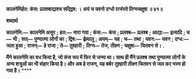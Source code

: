 **कालनेमिर्हत: कंस: प्रलश्बाद्याश्च सद्द्विष: ।** **अयं च यवनो दग्धो राजंस्ते तिग्मचक्षुषा ॥ ४१॥** 

**शब्दार्थ** 

**कालनेमि:—** **कालनेमि असुर** **; हत:—** **मारा गया** **; कंस:—** **कंस** **; प्रलश्ब—** **प्रलश्ब** **; आद्या:—** **इत्यादि** **; च—** **भी** **; सत्—** **पुण्यात्मा** **लोगों का** **; द्विष:—** **ईष्र्यालु** **; अयम्—** **यह** **; च—** **तथा** **; यवन:—** **यवन** **; दग्ध:—** **जला हुआ** **; राजन्—** **हे राजा** **; ते—** **तुश्हारी** **;** **तिग्म—** **तेज, तीक्ष्ण** **; चक्षुषा—** **चितवन से।** **.** 

**मैंने कालनेमि का वध किया है, जो कंस रूप में फिर से जन्मा था। साथ ही मैंने प्रलश्ब** **तथा पुण्यात्मा लोगों के अन्य शत्रुओं का भी संहार किया है। और अब हे राजन्, यह बर्बर** **तुश्हारी तीक्ष्ण चितवन से जल कर भस्म हो गया है।** **** 